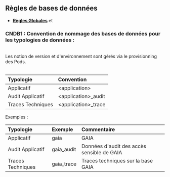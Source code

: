 ## Règles de bases de données

- **[Règles Globales](GlobalRules.md)** et


### CNDB1 : Convention de nommage des bases de données pour les typologies de données :

<br>
Les notion de version et d'environnement sont gérés via le provisionning des Pods.
<br>
<br>


|	Typologie | Convention	|
| :---       |    :---   |
|	Applicatif | \<application>	|
|	Audit Applicatif | \<application>\_audit|
|	Traces Techniques | \<application>\_trace	|


Exemples :

|	Typologie | Exemple	| Commentaire |
|    :---   | :---        |	:-
|	Applicatif	|	gaia	| GAIA  | Application GAIA |
|	Audit Applicatif	|	gaia_audit	| Données d'audit des accès sensible de GAIA |
|	Traces Techniques	|	gaia_trace	| Traces techniques sur la base GAIA  |



